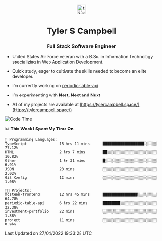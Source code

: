 <p align="center">
<a href="https://www.linkedin.com/in/t36campbell" target="blank"><img align="center" src="https://ik.imagekit.io/t36campbell/Portfolio/linkedin.png.original_m8bbGgPh6.png" alt="t36campbell" height="30" width="30" /></a>
</p>
<h1 align="center">Tyler S Campbell</h1>
<h3 align="center">Full Stack Software Engineer</h3>

* United States Air Force veteran with a B.Sc. in Information Technology specializing in Web Application Development. 

* Quick study, eager to cultivate the skills needed to become an elite developer.

* I’m currently working on [periodic-table-api](https://github.com/t36campbell/periodic-table-api)

* I’m experimenting with **Nest, Next and Nuxt**

* All of my projects are available at [https://tylercampbell.space/](https://tylercampbell.space/)

<!--START_SECTION:waka-->
![Code Time](http://img.shields.io/badge/Code%20Time-1%2C598%20hrs%207%20mins-blue)

📊 **This Week I Spent My Time On** 

```text
💬 Programming Languages: 
TypeScript               15 hrs 11 mins      ███████████████████░░░░░░   77.12% 
HTML                     2 hrs 7 mins        ██░░░░░░░░░░░░░░░░░░░░░░░   10.82% 
Other                    1 hr 21 mins        █░░░░░░░░░░░░░░░░░░░░░░░░   6.91% 
JSON                     23 mins             ░░░░░░░░░░░░░░░░░░░░░░░░░   2.02% 
Git Config               12 mins             ░░░░░░░░░░░░░░░░░░░░░░░░░   1.08%

🐱‍💻 Projects: 
mcsteen-frontend         12 hrs 45 mins      ████████████████░░░░░░░░░   64.78% 
periodic-table-api       6 hrs 22 mins       ████████░░░░░░░░░░░░░░░░░   32.38% 
investment-portfolio     22 mins             ░░░░░░░░░░░░░░░░░░░░░░░░░   1.88% 
project                  11 mins             ░░░░░░░░░░░░░░░░░░░░░░░░░   0.96%

```


 Last Updated on 27/04/2022 19:33:28 UTC
<!--END_SECTION:waka-->

